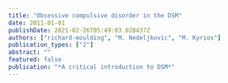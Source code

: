 ```yaml
---
title: "Obsessive compulsive disorder in the DSM"
date: 2011-01-01
publishDate: 2021-02-26T05:49:03.028437Z
authors: ["richard-moulding", "M. Nedeljkovic", "M. Kyrios"]
publication_types: ["2"]
abstract: ""
featured: false
publication: "*A critical introduction to DSM*"
---
```


